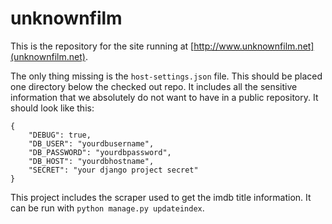 # unknownfilm

This is the repository for the site running at [http://www.unknownfilm.net](unknownfilm.net).

The only thing missing is the `host-settings.json` file. This should be placed one directory below the checked out repo. It includes all the sensitive information that we absolutely do not want to have in a public repository. It should look like this:

    {
        "DEBUG": true,
        "DB_USER": "yourdbusername",
        "DB_PASSWORD": "yourdbpassword",
        "DB_HOST": "yourdbhostname",
        "SECRET": "your django project secret"
    }

This project includes the scraper used to get the imdb title information. It can be run with `python manage.py updateindex`.
